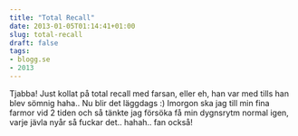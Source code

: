 ```yaml
---
title: "Total Recall"
date: 2013-01-05T01:14:41+01:00
slug: total-recall
draft: false
tags:
- blogg.se
- 2013
---
```

Tjabba! Just kollat på total recall med farsan, eller eh, han var med tills han blev sömnig haha.. Nu blir det läggdags :) Imorgon ska jag till min fina farmor vid 2 tiden och så tänkte jag försöka få min dygnsrytm normal igen, varje jävla nyår så fuckar det.. hahah.. fan också!